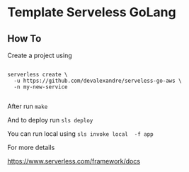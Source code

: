 # Template Serveless GoLang


## How To

Create a project using 

```shell

serverless create \
  -u https://github.com/devalexandre/serveless-go-aws \
  -n my-new-service
  
```

After run ``` make ```

And to deploy run ``` sls deploy ``` 

You can run local using  ``` sls invoke local  -f app ```

For more details

https://www.serverless.com/framework/docs